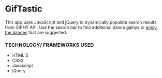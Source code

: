 # GifTastic

This app uses JavaScript and jQuery to dynamically populate search results from GIPHY API. Use the search bar to find additional dance giphys or [enjoy the dances](https://jawilmer.github.io/GifTastic/) that are suggested. 

### TECHNOLOGY/ FRAMEWORKS USED ###
+ HTML 5
+ CSS3
+ Javascript
+ jQuery
